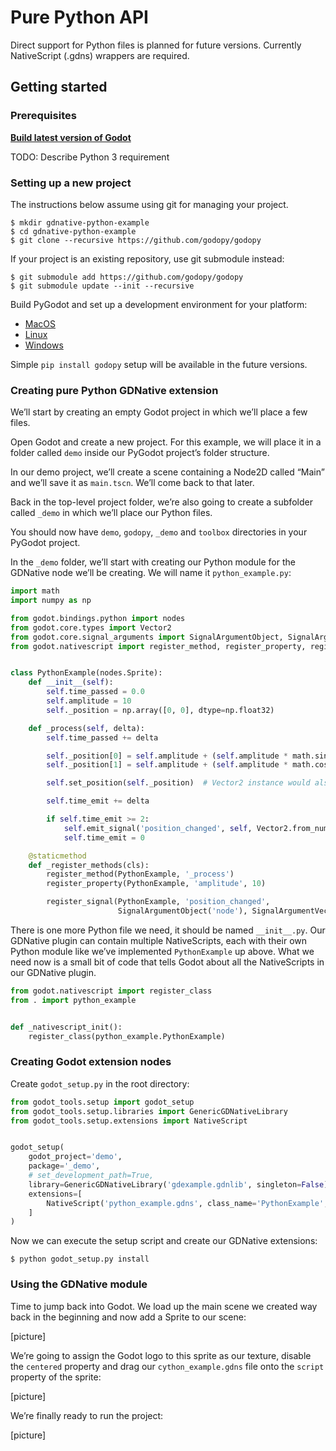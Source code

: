 # Pure Python API

Direct support for Python files is planned for future versions.
Currently NativeScript (.gdns) wrappers are required.

## Getting started

### Prerequisites

[**Build latest version of Godot**](https://godot.readthedocs.io/en/latest/development/compiling/index.html)

TODO: Describe Python 3 requirement

### Setting up a new project

The instructions below assume using git for managing your project.

```
$ mkdir gdnative-python-example
$ cd gdnative-python-example
$ git clone --recursive https://github.com/godopy/godopy
```

If your project is an existing repository, use git submodule instead:
```
$ git submodule add https://github.com/godopy/godopy
$ git submodule update --init --recursive
```

Build PyGodot and set up a development environment for your platform:
- [MacOS](BUILD_MACOS.md)
- [Linux](BUILD_LINUX.md)
- [Windows](BUILD_WINDOWS.md)

Simple `pip install godopy` setup will be available in the future versions.

### Creating pure Python GDNative extension

We’ll start by creating an empty Godot project in which we’ll place a few files.

Open Godot and create a new project. For this example, we will place it in a folder called `demo` inside our PyGodot project’s folder structure.

In our demo project, we’ll create a scene containing a Node2D called “Main” and we’ll save it as `main.tscn`.
We’ll come back to that later.

Back in the top-level project folder, we’re also going to create a subfolder called `_demo`
in which we’ll place our Python files.

You should now have `demo`, `godopy`, `_demo` and `toolbox` directories in your PyGodot project.


In the `_demo` folder, we’ll start with creating our Python module for the GDNative node we’ll be creating.
We will name it `python_example.py`:
```py
import math
import numpy as np

from godot.bindings.python import nodes
from godot.core.types import Vector2
from godot.core.signal_arguments import SignalArgumentObject, SignalArgumentVector2
from godot.nativescript import register_method, register_property, register_signal


class PythonExample(nodes.Sprite):
    def __init__(self):
        self.time_passed = 0.0
        self.amplitude = 10
        self._position = np.array([0, 0], dtype=np.float32)

    def _process(self, delta):
        self.time_passed += delta

        self._position[0] = self.amplitude + (self.amplitude * math.sin(self.time_passed * 2.0))
        self._position[1] = self.amplitude + (self.amplitude * math.cos(self.time_passed * 1.5))

        self.set_position(self._position)  # Vector2 instance would also work

        self.time_emit += delta

        if self.time_emit >= 2:
            self.emit_signal('position_changed', self, Vector2.from_numpy(self._position))
            self.time_emit = 0

    @staticmethod
    def _register_methods(cls):
        register_method(PythonExample, '_process')
        register_property(PythonExample, 'amplitude', 10)

        register_signal(PythonExample, 'position_changed',
                        SignalArgumentObject('node'), SignalArgumentVector2('new_position'))
```

There is one more Python file we need, it should be named `__init__.py`.  Our GDNative plugin can contain
multiple NativeScripts, each with their own Python module like we’ve implemented `PythonExample` up above.
What we need now is a small bit of code that tells Godot about all the NativeScripts in our GDNative plugin.

```py
from godot.nativescript import register_class
from . import python_example


def _nativescript_init():
    register_class(python_example.PythonExample)
```

### Creating Godot extension nodes

Create `godot_setup.py` in the root directory:
```py
from godot_tools.setup import godot_setup
from godot_tools.setup.libraries import GenericGDNativeLibrary
from godot_tools.setup.extensions import NativeScript


godot_setup(
    godot_project='demo',
    package='_demo',
    # set_development_path=True,
    library=GenericGDNativeLibrary('gdexample.gdnlib', singleton=False),
    extensions=[
        NativeScript('python_example.gdns', class_name='PythonExample', python_sources=['python_example.py'])
    ]
)
```

Now we can execute the setup script and create our GDNative extensions:

```
$ python godot_setup.py install
```


### Using the GDNative module

Time to jump back into Godot. We load up the main scene we created way back in the beginning and
now add a Sprite to our scene:

[picture]

We’re going to assign the Godot logo to this sprite as our texture, disable the `centered` property and drag
our `cython_example.gdns` file onto the `script` property of the sprite:

[picture]

We’re finally ready to run the project:

[picture]

